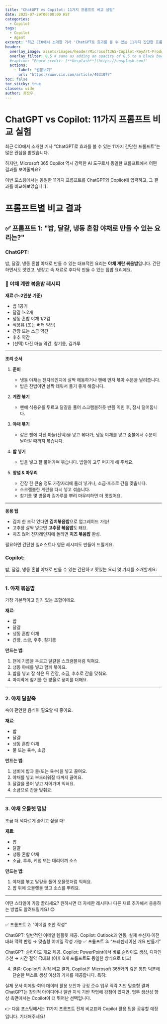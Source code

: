 ```yaml
---
title: "ChatGPT vs Copilot: 11가지 프롬프트 비교 실험"
date: 2025-07-29T00:00:00 KST
categories:
  - Copilot
tags:
  - Copilot
  - Agent
excerpt: "최근 CIO에서 소개한 기사 'ChatGPT로 효과를 볼 수 있는 11가지 간단한 프롬프트'는 많은 관심을 받았습니다. 하지만, Microsoft 365 Copilot 역시 강력한 AI 도구로서 동일한 프롬프트에서 어떤 결과를 보여줄까요? 이번 포스팅에서는 동일한 11가지 프롬프트를 ChatGPT와 Copilot에 입력하고, 그 결과를 비교해보았습니다."
header:
  overlay_image: assets/images/header/Microsoft365-Copilot-KeyArt-Productivity-6K-01.png
  overlay_filter: 0.5 # same as adding an opacity of 0.5 to a black background
  #caption: "Photo credit: [**Unsplash**](https://unsplash.com)"
  actions:
    - label: "원문보기"
      url: "https://www.cio.com/article/4031077"
toc: false
toc_sticky: true
classes: wide
author: 최정우
---
```


# ChatGPT vs Copilot: 11가지 프롬프트 비교 실험

최근 CIO에서 소개한 기사 “ChatGPT로 효과를 볼 수 있는 11가지 간단한 프롬프트”는 많은 관심을 받았습니다. 

하지만, Microsoft 365 Copilot 역시 강력한 AI 도구로서 동일한 프롬프트에서 어떤 결과를 보여줄까요? 

이번 포스팅에서는 동일한 11가지 프롬프트를 ChatGPT와 Copilot에 입력하고, 그 결과를 비교해보았습니다.

# 프롬프트별 비교 결과

## ✅ 프롬프트 1: "밥, 달걀, 냉동 혼합 야채로 만들 수 있는 요리는?"

### ChatGPT: 

밥, 달걀, 냉동 혼합 야채로 만들 수 있는 대표적인 요리는 **야채 계란 볶음밥**입니다. 간단하면서도 맛있고, 냉장고 속 재료로 후다닥 만들 수 있는 집밥 요리예요.

### 🍳 야채 계란 볶음밥 레시피

**재료 (1\~2인분 기준)**

* 밥 1공기
* 달걀 1\~2개
* 냉동 혼합 야채 1/2컵
* 식용유 (또는 버터 약간)
* 간장 또는 소금 약간
* 후추 약간
* (선택) 다진 마늘 약간, 참기름, 김가루

---

**조리 순서**

1. **준비**

   * 냉동 야채는 전자레인지에 살짝 해동하거나 팬에 먼저 볶아 수분을 날려줍니다.
   * 밥은 찬밥이면 살짝 데워서 풀기 좋게 해줍니다.

2. **계란 볶기**

   * 팬에 식용유를 두르고 달걀을 풀어 스크램블하듯 반쯤 익힌 후, 잠시 덜어둡니다.

3. **야채 볶기**

   * 같은 팬에 다진 마늘(선택)을 넣고 볶다가, 냉동 야채를 넣고 중불에서 수분이 날아갈 때까지 볶습니다.

4. **밥 넣기**

   * 밥을 넣고 잘 풀어가며 볶습니다. 밥알이 고루 퍼지게 해 주세요.

5. **양념 & 마무리**

   * 간장 한 큰술 정도 가장자리에 둘러 넣거나, 소금·후추로 간을 맞춥니다.
   * 스크램블한 계란을 다시 넣고 섞습니다.
   * 참기름 몇 방울과 김가루를 뿌려 마무리하면 더 맛있어요.

---

**응용 팁**

* 김치 한 조각 있다면 **김치볶음밥**으로 업그레이드 가능!
* 고추장 살짝 넣으면 **고추장 볶음밥**도 돼요.
* 치즈 얹어 전자레인지에 돌리면 **치즈 볶음밥** 완성.

필요하면 간단한 일러스트나 영문 레시피도 만들어 드릴게요.

### Copilot: 

밥, 달걀, 냉동 혼합 야채로 만들 수 있는 간단하고 맛있는 요리 몇 가지를 소개할게요:

---

### 1. **야채 볶음밥**
가장 기본적이고 인기 있는 조합이에요.

**재료**:
- 밥
- 달걀
- 냉동 혼합 야채
- 간장, 소금, 후추, 참기름

**만드는 법**:
1. 팬에 기름을 두르고 달걀을 스크램블처럼 익혀요.
2. 냉동 야채를 넣고 함께 볶아요.
3. 밥을 넣고 잘 섞은 뒤 간장, 소금, 후추로 간을 맞춰요.
4. 마지막에 참기름 한 방울로 풍미를 더해요.

---

### 2. **야채 달걀죽**
속이 편안한 음식이 필요할 때 좋아요.

**재료**:
- 밥
- 달걀
- 냉동 혼합 야채
- 물 또는 육수, 소금

**만드는 법**:
1. 냄비에 밥과 물(또는 육수)을 넣고 끓여요.
2. 야채를 넣고 부드러워질 때까지 끓여요.
3. 달걀을 풀어 넣고 저어가며 익혀요.
4. 소금으로 간을 맞춰요.

---

### 3. **야채 오믈렛 덮밥**
조금 더 색다르게 즐기고 싶을 때!

**재료**:
- 밥
- 달걀
- 냉동 혼합 야채
- 소금, 후추, 케첩 또는 데리야끼 소스

**만드는 법**:
1. 야채를 볶고 달걀을 풀어 오믈렛처럼 익혀요.
2. 밥 위에 오믈렛을 얹고 소스를 뿌려요.

---

어떤 스타일이 가장 끌리세요? 원하시면 더 자세한 레시피나 다른 재료 추가해서 응용하는 방법도 알려드릴게요! 😊

---

✅ 프롬프트 2: “이메일 초안 작성”

ChatGPT: 일반적인 이메일 템플릿 제공.
Copilot: Outlook과 연동, 실제 수신자·이전 대화 맥락 반영 → 맞춤형 이메일 작성 가능
✅ 프롬프트 3: “프레젠테이션 개요 만들기”

ChatGPT: 슬라이드 개요 제공.
Copilot: PowerPoint에서 바로 슬라이드 생성, 디자인 추천 → 시간 절약 극대화
(이후 8개 프롬프트도 동일한 방식으로 비교)

4. 결론: Copilot의 강점
비교 결과, Copilot은 Microsoft 365와의 깊은 통합 덕분에 단순한 텍스트 생성 이상의 가치를 제공합니다. 특히:

실제 문서·이메일·회의 데이터 활용
보안과 규정 준수
업무 맥락 기반 맞춤형 결과
ChatGPT는 창의적 아이디어나 일반 지식 기반 작업에 강점이 있지만, 업무 생산성 향상 측면에서는 Copilot이 더 뛰어난 선택입니다.

👉 다음 포스팅에서는 11가지 프롬프트 전체 비교표와 Copilot 활용 팁을 공유할 예정입니다. 기대해주세요!

